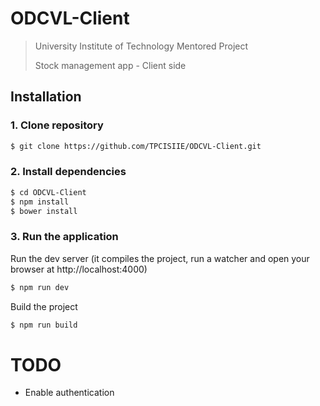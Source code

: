 # ODCVL-Client
> University Institute of Technology Mentored Project
>
> Stock management app - Client side

## Installation
### 1. Clone repository
``` bash
$ git clone https://github.com/TPCISIIE/ODCVL-Client.git
```

### 2. Install dependencies
``` bash
$ cd ODCVL-Client
$ npm install
$ bower install
```

### 3. Run the application

Run the dev server (it compiles the project, run a watcher and open your browser at http://localhost:4000)
``` bash
$ npm run dev
```

Build the project
``` bash
$ npm run build
```

# TODO
- Enable authentication
